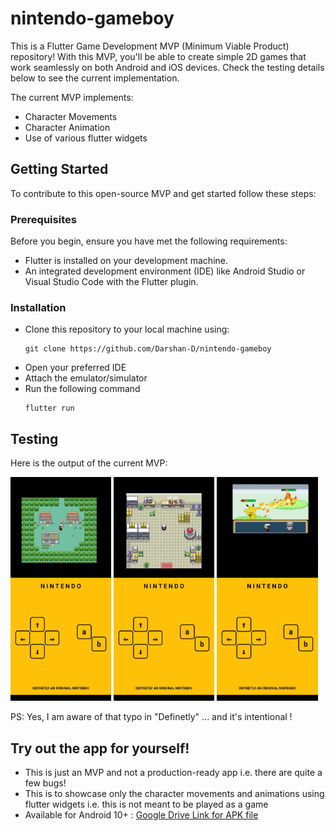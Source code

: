 # nintendo-gameboy

This is a Flutter Game Development MVP (Minimum Viable Product) repository! With this MVP, you'll be able to create simple 2D games that work seamlessly on both Android and iOS devices. Check the testing details below to see the current implementation.

The current MVP implements:
- Character Movements
- Character Animation
- Use of various flutter widgets

## Getting Started
To contribute to this open-source MVP and get started follow these steps:

### Prerequisites
Before you begin, ensure you have met the following requirements:

- Flutter is installed on your development machine.
- An integrated development environment (IDE) like Android Studio or Visual Studio Code with the Flutter plugin.

### Installation
- Clone this repository to your local machine using:
  ```
  git clone https://github.com/Darshan-D/nintendo-gameboy
  ```
- Open your preferred IDE
- Attach the emulator/simulator
- Run the following command
  ```
  flutter run
  ```

## Testing
Here is the output of the current MVP:
<p float="left">
  <img src="./output/appPreview-1.jpeg" width="32%" />
  <img src="./output/appPreview-2.jpeg" width="32%" /> 
  <img src="./output/appPreview-3.jpeg" width="32%" />
</p>
PS: Yes, I am aware of that typo in "Definetly" ... and it's intentional !

## Try out the app for yourself!
- This is just an MVP and not a production-ready app i.e. there are quite a few bugs!
- This is to showcase only the character movements and animations using flutter widgets i.e. this is not meant to be played as a game
- Available for Android 10+ : [Google Drive Link for APK file](https://shorturl.at/quBP1)

